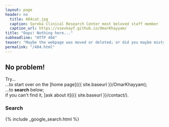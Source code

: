 ```yaml
---
layout: page
header: no
  title: 404cat.jpg
  caption: Soroka Clinical Research Center most beloved staff member
  caption_url: https://vsevkayf.github.io/OmarKhayyam/
title: "Oops! Nothing here..."
subheadline: "HTTP 404"
teaser: "Maybe the webpage was moved or deleted; or did you maybe mistype the link?"
permalink: "/404.html"
---
```

## No problem!

Try...  
...to start over on the [home page]({{ site.baseurl }}/OmarKhayyam);  
...to **search** below;  
if you can't find it, [ask about it]({{ site.baseurl }}/contact/).

### Search

{% include _google_search.html %}
